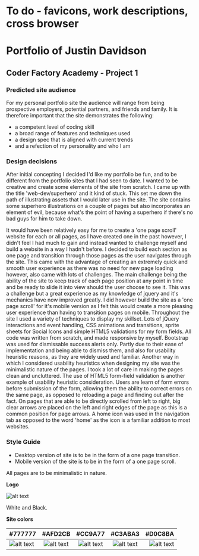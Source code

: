 
# To do - favicons, work descriptions, cross browser

# Portfolio of Justin Davidson

## Coder Factory Academy - Project 1

### Predicted site audience

For my personal portfolio site the audience will range from being prospective employers, potential partners, and friends and family. It is therefore important that the site demonstrates the following:
  * a competent level of coding skill
  * a broad range of features and techniques used
  * a design spec that is aligned with current trends
  * and a refection of my personality and who I am


### Design decisions

After initial concepting I decided I'd like my portfolio be fun, and to be different from the portfolio sites that I had seen to date. I wanted to be creative and create some elements of the site from scratch. I came up with the title 'web-dev/superhero' and it kind of stuck. This set me down the path of illustrating assets that I would later use in the site. The site contains some superhero illustrations on a couple of pages but also incorporates an element of evil, because what's the point of having a superhero if there's no bad guys for him to take down. 

It would have been relatively easy for me to create a 'one page scroll' website for each or all pages, as I have created one in the past however, I didn't feel I had much to gain and instead wanted to challenge myself and build a website in a way I hadn't before. I decided to build each section as one page and transition through those pages as the user navigates through the site. This came with the advantage of creating an extremely quick and smooth user experience as there was no need for new page loading however, also came with lots of challenges. The main challenge being the ability of the site to keep track of each page position at any point in time and be ready to slide it into view should the user choose to see it. This was a challenge but a great experience as my knowledge of jquery and it's mechanics have now improved greatly. I did however build the site as a 'one page scroll' for it's mobile version as I felt this would create a more pleasing user experience than having to transition pages on mobile. Throughout the site I used a variety of techniques to display my skillset. Lots of jQuery interactions and event handling, CSS animations and transitions, sprite sheets for Social Icons and simple HTML5 validations for my form fields. All code was written from scratch, and made responsive by myself. Bootstrap was used for dismissable success alerts only. Partly due to their ease of implementation and being able to dismiss them, and also for usability heuristic reasons, as they are widely used and familiar. Another way in which I considered usability heuristics when designing my site was the minimalistic nature of the pages. I took a lot of care in making the pages clean and uncluttered. The use of HTML5 form-field validation is another example of usability heuristic consideration. Users are learn of form errors before submission of the form, allowing them the ability to correct errors on the same page, as opposed to reloading a page and finding out after the fact. On pages that are able to be directly scrolled from left to right, big clear arrows are placed on the left and right edges of the page as this is a common position for page arrows. A home icon was used in the navigation tab as opposed to the word 'home' as the icon is a familiar addition to most websites.


### Style Guide

  * Desktop version of site is to be in the form of a one page transition.
  * Mobile version of the site is to be in the form of a one page scroll.

All pages are to be minimalistic in nature.

**Logo**

![alt text](https://cloud.githubusercontent.com/assets/13185159/15114153/e526c158-163b-11e6-8010-4f28f3f735bb.png)

White and Black.

**Site colors**

| #777777                                              | #AFD2CB                                          | #CC9A77                                          |#C3ABA3                                          |#D0C8BA                                          |
|                                        ------------- |:------------------------------------------------:|:------------------------------------------------:|:-----------------------------------------------:|------------------------------------------------:|
| ![alt text](http://www.colorhexa.com/777777.png)     | ![alt text](http://www.colorhexa.com/afd2cb.png) | ![alt text](http://www.colorhexa.com/cc9a77.png) |![alt text](http://www.colorhexa.com/c3aba3.png) |![alt text](http://www.colorhexa.com/d0c8ba.png) |










 






 





